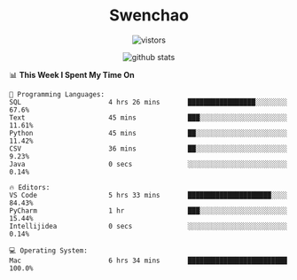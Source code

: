 <h1 align="center">Swenchao</h3>

<p align="center">
  <img src="https://visitor-badge.glitch.me/badge?page_id=Swenchao" alt="vistors" />
</p>

<p align="center">
  <img src="https://github-readme-stats.vercel.app/api?username=Swenchao&count_private=true&show_icons=true&theme=vue-dark&hide_title=true" alt="github stats" />
</p>

<!--START_SECTION:waka-->
📊 **This Week I Spent My Time On** 

```text
💬 Programming Languages: 
SQL                      4 hrs 26 mins       █████████████████░░░░░░░░   67.6% 
Text                     45 mins             ███░░░░░░░░░░░░░░░░░░░░░░   11.61% 
Python                   45 mins             ██░░░░░░░░░░░░░░░░░░░░░░░   11.42% 
CSV                      36 mins             ██░░░░░░░░░░░░░░░░░░░░░░░   9.23% 
Java                     0 secs              ░░░░░░░░░░░░░░░░░░░░░░░░░   0.14%

🔥 Editors: 
VS Code                  5 hrs 33 mins       █████████████████████░░░░   84.43% 
PyCharm                  1 hr                ███░░░░░░░░░░░░░░░░░░░░░░   15.44% 
Intellijidea             0 secs              ░░░░░░░░░░░░░░░░░░░░░░░░░   0.14%

💻 Operating System: 
Mac                      6 hrs 34 mins       █████████████████████████   100.0%

```


<!--END_SECTION:waka-->
